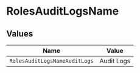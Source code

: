 # RolesAuditLogsName


## Values

| Name                          | Value                         |
| ----------------------------- | ----------------------------- |
| `RolesAuditLogsNameAuditLogs` | Audit Logs                    |